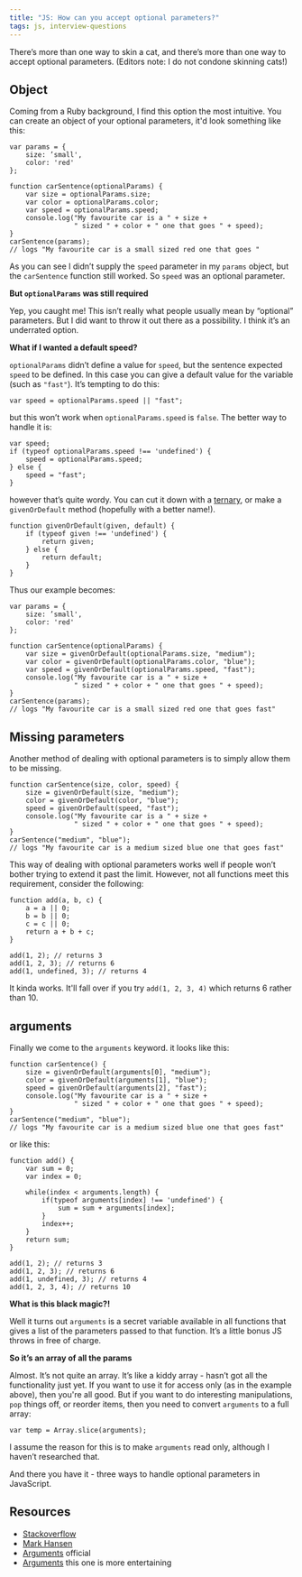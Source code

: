 ```yaml
---
title: "JS: How can you accept optional parameters?"
tags: js, interview-questions
---
```


There’s more than one way to skin a cat, and there’s more than one way to accept optional parameters. (Editors note: I do not condone skinning cats!)

## Object

Coming from a Ruby background, I find this option the most intuitive. You can create an object of your optional parameters, it'd look something like this:

```
var params = {
    size: ’small',
    color: 'red'
};

function carSentence(optionalParams) {
    var size = optionalParams.size;
    var color = optionalParams.color;
    var speed = optionalParams.speed;
    console.log("My favourite car is a " + size +
                " sized " + color + " one that goes " + speed);
}
carSentence(params);
// logs "My favourite car is a small sized red one that goes "
```

As you can see I didn’t supply the `speed` parameter in my `params` object, but the `carSentence` function still worked. So `speed` was an optional parameter.

**But `optionalParams` was still required**

Yep, you caught me! This isn’t really what people usually mean by “optional” parameters. But I did want to throw it out there as a possibility. I think it’s an underrated option.

**What if I wanted a default speed?**

`optionalParams` didn’t define a value for `speed`, but the sentence expected `speed` to be defined. In this case you can give a default value for the variable (such as `"fast"`). It’s tempting to do this:

```
var speed = optionalParams.speed || "fast";
```

but this won’t work when `optionalParams.speed` is `false`. The better way to handle it is:

```
var speed;
if (typeof optionalParams.speed !== 'undefined') {
    speed = optionalParams.speed;
} else {
    speed = "fast";
}
```

however that’s quite wordy. You can cut it down with a [ternary](/blog/2014/js-ternary/), or make a `givenOrDefault` method (hopefully with a better name!).

```
function givenOrDefault(given, default) {
    if (typeof given !== 'undefined') {
        return given;
    } else {
        return default;
    }
}
```

Thus our example becomes:

```
var params = {
    size: ’small',
    color: 'red'
};

function carSentence(optionalParams) {
    var size = givenOrDefault(optionalParams.size, "medium");
    var color = givenOrDefault(optionalParams.color, "blue");
    var speed = givenOrDefault(optionalParams.speed, "fast");
    console.log("My favourite car is a " + size +
                " sized " + color + " one that goes " + speed);
}
carSentence(params);
// logs "My favourite car is a small sized red one that goes fast"
```


## Missing parameters

Another method of dealing with optional parameters is to simply allow them to be missing.

```
function carSentence(size, color, speed) {
    size = givenOrDefault(size, "medium");
    color = givenOrDefault(color, "blue");
    speed = givenOrDefault(speed, "fast");
    console.log("My favourite car is a " + size +
                " sized " + color + " one that goes " + speed);
}
carSentence("medium", "blue");
// logs "My favourite car is a medium sized blue one that goes fast"
```

This way of dealing with optional parameters works well if people won’t bother trying to extend it past the limit. However, not all functions meet this requirement, consider the following:

```
function add(a, b, c) {
    a = a || 0;
    b = b || 0;
    c = c || 0;
    return a + b + c;
}

add(1, 2); // returns 3
add(1, 2, 3); // returns 6
add(1, undefined, 3); // returns 4
```

It kinda works. It'll fall over if you try `add(1, 2, 3, 4)` which returns 6 rather than 10.

## arguments

Finally we come to the `arguments` keyword. it looks like this:

```
function carSentence() {
    size = givenOrDefault(arguments[0], "medium");
    color = givenOrDefault(arguments[1], "blue");
    speed = givenOrDefault(arguments[2], "fast");
    console.log("My favourite car is a " + size +
                " sized " + color + " one that goes " + speed);
}
carSentence("medium", "blue");
// logs "My favourite car is a medium sized blue one that goes fast"
```

or like this:

```
function add() {
    var sum = 0;
    var index = 0;

    while(index < arguments.length) {
        if(typeof arguments[index] !== 'undefined') {
            sum = sum + arguments[index];
        }
        index++;
    }
    return sum;
}

add(1, 2); // returns 3
add(1, 2, 3); // returns 6
add(1, undefined, 3); // returns 4
add(1, 2, 3, 4); // returns 10
```

**What is this black magic?!**

Well it turns out `arguments` is a secret variable available in all functions that gives a list of the parameters passed to that function. It’s a little bonus JS throws in free of charge.

**So it’s an array of all the params**

Almost. It’s not quite an array. It’s like a kiddy array - hasn’t got all the functionality just yet. If you want to use it for access only (as in the example above), then you're all good. But if you want to do interesting manipulations, `pop` things off, or reorder items, then you need to convert `arguments` to a full array:

```
var temp = Array.slice(arguments);
```

I assume the reason for this is to make `arguments` read only, although I haven’t researched that.

And there you have it - three ways to handle optional parameters in JavaScript.

## Resources

* [Stackoverflow](http://stackoverflow.com/questions/148901/is-there-a-better-way-to-do-optional-function-parameters-in-javascript)
* [Mark Hansen](http://www.markhansen.co.nz/javascript-optional-parameters/)
* [Arguments](https://developer.mozilla.org/en-US/docs/Web/JavaScript/Reference/Functions/arguments) official
* [Arguments](https://javascriptweblog.wordpress.com/2011/01/18/javascripts-arguments-object-and-beyond/) this one is more entertaining